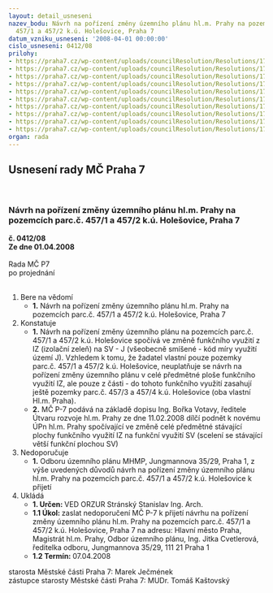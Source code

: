 ```yaml
---
layout: detail_usneseni
nazev_bodu: Návrh na pořízení změny územního plánu hl.m. Prahy na pozemcích parc.č.
  457/1 a 457/2 k.ú. Holešovice, Praha 7
datum_vzniku_usneseni: '2008-04-01 00:00:00'
cislo_usneseni: 0412/08
prilohy:
- https://praha7.cz/wp-content/uploads/councilResolution/Resolutions/17361/14-up_11.doc
- https://praha7.cz/wp-content/uploads/councilResolution/Resolutions/17361/14-up_12.doc
- https://praha7.cz/wp-content/uploads/councilResolution/Resolutions/17361/14-up_13.doc
- https://praha7.cz/wp-content/uploads/councilResolution/Resolutions/17361/14-up_14.doc
- https://praha7.cz/wp-content/uploads/councilResolution/Resolutions/17361/14-up_15.doc
- https://praha7.cz/wp-content/uploads/councilResolution/Resolutions/17361/14-up_16.doc
- https://praha7.cz/wp-content/uploads/councilResolution/Resolutions/17361/14-up_21.doc
- https://praha7.cz/wp-content/uploads/councilResolution/Resolutions/17361/14-img003.jpg
- https://praha7.cz/wp-content/uploads/councilResolution/Resolutions/17361/14-img004.jpg
- https://praha7.cz/wp-content/uploads/councilResolution/Resolutions/17361/14-31_03_2008.doc
organ: rada
---
```

<div id="ucUsn_pList" class="usn">
	<span><h2>Usnesení rady MČ Praha 7 </h2>
<br></span><div class="standBody">
<span><h3>Návrh na pořízení změny územního plánu hl.m. Prahy na pozemcích parc.č. 457/1 a 457/2 k.ú. Holešovice, Praha 7</h3></span><div class="center">
		<strong>č. 0412/08</strong><br>
	</div>
<div class="center">
		<strong>Ze dne 01.04.2008</strong><br><br>
	</div>Rada MČ P7<br> po projednání<br><br><ol>
<li>Bere na vědomí<ul><li>
<strong>1.</strong> Návrh na pořízení změny územního plánu hl.m. Prahy na pozemcích parc.č. 457/1 a 457/2 k.ú. Holešovice, Praha 7   </li></ul>
</li>
<li>Konstatuje<ul>
<li>
<strong>1.</strong> Návrh na pořízení změny územního plánu na pozemcích parc.č. 457/1 a 457/2 k.ú. Holešovice spočívá ve změně funkčního využití z IZ (izolační zeleň) na SV - J (všeobecně smíšené - kód míry využití území J). Vzhledem k tomu, že žadatel vlastní pouze pozemky parc.č. 457/1 a 457/2 k.ú. Holešovice, neuplatňuje se návrh na pořízení změny územního plánu v celé předmětné ploše funkčního využití IZ, ale pouze z části - do tohoto funkčního využití zasahují ještě pozemky parc.č. 457/3 a  457/4 k.ú. Holešovice (oba vlastní Hl.m. Praha).</li>
<li>
<strong>2.</strong> MČ P-7 podává na základě dopisu Ing. Bořka Votavy, ředitele Útvaru rozvoje hl.m. Prahy ze dne 11.02.2008 dílčí podnět k novému ÚPn hl.m. Prahy spočívající ve změně celé předmětné stávající plochy funkčního využití IZ na funkční využití SV (scelení se stávající větší funkční plochou SV)  </li>
</ul>
</li>
<li>Nedoporučuje<ul><li>
<strong>1.</strong> Odboru územního plánu MHMP, Jungmannova 35/29, Praha 1, z výše uvedených důvodů návrh na pořízení změny územního plánu hl.m. Prahy na pozemcích parc.č. 457/1 a 457/2 k.ú. Holešovice k přijetí </li></ul>
</li>
<li>Ukládá<ul>
<li>
<strong>1. Určen: </strong>VED ORZUR  Stránský  Stanislav Ing. Arch.</li>
<li>
<strong>1.1 Úkol: </strong>zaslat nedoporučení MČ P-7 k přijetí návrhu na pořízení změny územního plánu hl.m. Prahy na pozemcích parc.č. 457/1 a 457/2 k.ú. Holešovice, Praha 7 na adresu: Hlavní město Praha, Magistrát hl.m. Prahy, Odbor územního plánu, Ing. Jitka Cvetlerová, ředitelka odboru, Jungmannova 35/29, 111 21 Praha 1 </li>
<li>
<strong>1.2 Termín: </strong>07.04.2008</li>
</ul>
</li>
</ol>starosta Městské části Praha 7: Marek Ječmének<br>zástupce starosty Městské části Praha 7: MUDr. Tomáš Kaštovský 
</div>
</div>
